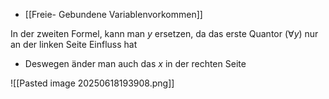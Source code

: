 
- [[Freie- Gebundene Variablenvorkommen]]

In der zweiten Formel, kann man $y$ ersetzen, da das erste Quantor ($\forall y$) nur an der linken Seite Einfluss hat
- Deswegen änder man auch das $x$ in der rechten Seite

![[Pasted image 20250618193908.png]]
